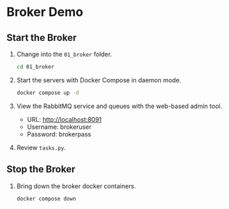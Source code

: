 # Broker Demo

## Start the Broker

1. Change into the `01_broker` folder.

    ```bash
    cd 01_broker
    ```

1. Start the servers with Docker Compose in daemon mode.

    ```bash
    docker compose up -d
    ```

1. View the RabbitMQ service and queues with the web-based admin tool.

    - URL: [http://localhost:8091](http://localhost:8091)
    - Username: brokeruser
    - Password: brokerpass

1. Review `tasks.py`.

## Stop the Broker

1. Bring down the broker docker containers.

    ```bash
    docker compose down
    ```

